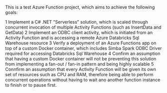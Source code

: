This is a test Azure Function project, which aims to achieve the following goals:

1   Implement a C# .NET "Serverless" solution, which is scaled through concurrent invocation of
    multiple Activity Functions (such as InsertData and GetData)
2   Implement an ODBC client activity, which is initiated from an Activity Function and is
    accessing a remote Azure Databricks Sql Warehouse resource
3   Verify a deployment of an Azure Functions app on top of a custom Docker container, 
    which includes Simba Spark ODBC Driver required for accessing Databricks Sql Warehouse
4   Confirm an assumption that having a custom Docker container will not be preventing
    this solution from implementing a fan-out / fan-in pattern and being highly scalable
5   Connfirm an assumption that every Activity Function will be given its own set of resources
    such as CPU and RAM, therefore being able to perform concurrent operations 
    without having to wait ano another function instance to finish or to pause first.

